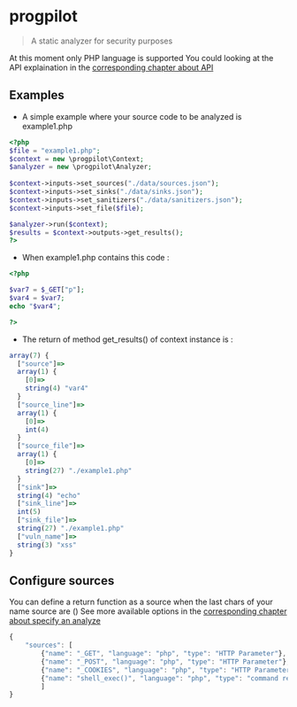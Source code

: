 # progpilot
> A static analyzer for security purposes

At this moment only PHP language is supported
You could looking at the API explaination in the [corresponding chapter about API](./doc/API.md)

## Examples
- A simple example where your source code to be analyzed is example1.php
```php
<?php
$file = "example1.php";
$context = new \progpilot\Context;
$analyzer = new \progpilot\Analyzer;
		
$context->inputs->set_sources("./data/sources.json");
$context->inputs->set_sinks("./data/sinks.json");
$context->inputs->set_sanitizers("./data/sanitizers.json");
$context->inputs->set_file($file);

$analyzer->run($context);
$results = $context->outputs->get_results();
?>	
```
- When example1.php contains this code :
```php
<?php

$var7 = $_GET["p"];
$var4 = $var7;
echo "$var4";

?>	
```
- The return of method get_results() of context instance is :
```javascript
array(7) {
  ["source"]=>
  array(1) {
    [0]=>
    string(4) "var4"
  }
  ["source_line"]=>
  array(1) {
    [0]=>
    int(4)
  }
  ["source_file"]=>
  array(1) {
    [0]=>
    string(27) "./example1.php"
  }
  ["sink"]=>
  string(4) "echo"
  ["sink_line"]=>
  int(5)
  ["sink_file"]=>
  string(27) "./example1.php"
  ["vuln_name"]=>
  string(3) "xss"
}
```


## Configure sources
You can define a return function as a source when the last chars of your name source are ()
See more available options in the [corresponding chapter about specify an analyze](./doc/SPECIFY_ANALYZE.md)
```javascript
{
    "sources": [
        {"name": "_GET", "language": "php", "type": "HTTP Parameter"},
        {"name": "_POST", "language": "php", "type": "HTTP Parameter"},
        {"name": "_COOKIES", "language": "php", "type": "HTTP Parameter"},
        {"name": "shell_exec()", "language": "php", "type": "command return"}
		]
}
```
